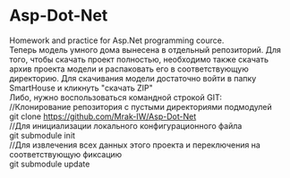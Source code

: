 # Asp-Dot-Net
Homework and practice for Asp.Net programming cource.<br />
Теперь модель умного дома вынесена в отдельный репозиторий. Для того, чтобы скачать проект полностью, необходимо также скачать архив проекта модели и распаковать его в соответствующую директорию. Для скачивания модели достаточно войти в папку SmartHouse и кликнуть "скачать ZIP"<br />
Либо, нужно воспользоваться командной строкой GIT: <br />
//Клонирование репозитория с пустыми директориями подмодулей <br />
git clone https://github.com/Mrak-IW/Asp-Dot-Net <br />
//Для инициализации локального конфигурационного файла <br />
git submodule init <br />
//Для извлечения всех данных этого проекта и переключения на соответствующую фиксацию <br />
git submodule update <br />
